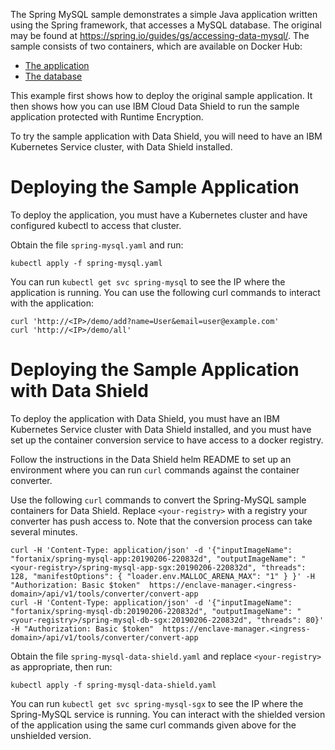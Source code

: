 The Spring MySQL sample demonstrates a simple Java application written using
the Spring framework, that accesses a MySQL database. The original may be found
at https://spring.io/guides/gs/accessing-data-mysql/. The sample consists of
two containers, which are available on Docker Hub:

 * [The application](https://hub.docker.com/r/fortanix/spring-mysql-app/)
 * [The database](https://hub.docker.com/r/fortanix/spring-mysql-db/)

This example first shows how to deploy the original sample application.
It then shows how you can use IBM Cloud Data Shield to run the sample
application protected with Runtime Encryption.

To try the sample application with Data Shield, you will need to have
an IBM Kubernetes Service cluster, with Data Shield installed.

# Deploying the Sample Application

To deploy the application, you must have a Kubernetes cluster and have
configured kubectl to access that cluster.

Obtain the file `spring-mysql.yaml` and run:

    kubectl apply -f spring-mysql.yaml

You can run `kubectl get svc spring-mysql` to see the IP where the application
is running. You can use the following curl commands to interact with the
application:

    curl 'http://<IP>/demo/add?name=User&email=user@example.com'
    curl 'http://<IP>/demo/all'

# Deploying the Sample Application with Data Shield

To deploy the application with Data Shield, you must have an IBM Kubernetes
Service cluster with Data Shield installed, and you must have set up the
container conversion service to have access to a docker registry.

Follow the instructions in the Data Shield helm README to set up an environment
where you can run `curl` commands against the container converter.

Use the following `curl` commands to convert the Spring-MySQL sample containers
for Data Shield. Replace `<your-registry>` with a registry your converter has
push access to. Note that the conversion process can take several minutes.

    curl -H 'Content-Type: application/json' -d '{"inputImageName": "fortanix/spring-mysql-app:20190206-220832d", "outputImageName": "<your-registry>/spring-mysql-app-sgx:20190206-220832d", "threads": 128, "manifestOptions": { "loader.env.MALLOC_ARENA_MAX": "1" } }' -H "Authorization: Basic $token"  https://enclave-manager.<ingress-domain>/api/v1/tools/converter/convert-app
    curl -H 'Content-Type: application/json' -d '{"inputImageName": "fortanix/spring-mysql-db:20190206-220832d", "outputImageName": "<your-registry>/spring-mysql-db-sgx:20190206-220832d", "threads": 80}' -H "Authorization: Basic $token"  https://enclave-manager.<ingress-domain>/api/v1/tools/converter/convert-app

Obtain the file `spring-mysql-data-shield.yaml` and replace `<your-registry>` as
appropriate, then run:

    kubectl apply -f spring-mysql-data-shield.yaml

You can run `kubectl get svc spring-mysql-sgx` to see the IP where the
Spring-MySQL service is running. You can interact with the shielded version of
the application using the same curl commands given above for the unshielded
version.

